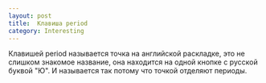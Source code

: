 ```yaml
---
layout: post
title:  Клавиша period
category: Interesting
---
```


Клавишей period называется точка на английской раскладке, это не слишком знакомое название, она находится на одной кнопке с русской буквой "Ю". И называется так потому что точкой отделяют периоды. 